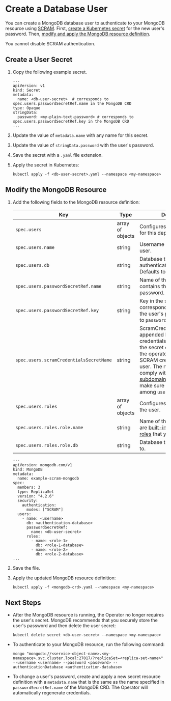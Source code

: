 # Create a Database User #

You can create a MongoDB database user to authenticate to your MongoDB resource using [SCRAM](https://docs.mongodb.com/manual/core/security-scram/). First, [create a Kubernetes secret](#create-a-user-secret) for the new user's password. Then, [modify and apply the MongoDB resource definition](#modify-the-mongodb-resource).

You cannot disable SCRAM authentication.

## Create a User Secret

1. Copy the following example secret.

     ```
     ---
     apiVersion: v1
     kind: Secret
     metadata:
       name: <db-user-secret>  # corresponds to spec.users.passwordSecretRef.name in the MongoDB CRD
     type: Opaque
     stringData:
       password: <my-plain-text-password> # corresponds to spec.users.passwordSecretRef.key in the MongoDB CRD
     ...
     ```
1. Update the value of `metadata.name` with any name for this secret.
1. Update the value of `stringData.password` with the user's password.
1. Save the secret with a `.yaml` file extension.
1. Apply the secret in Kubernetes:
   ```
   kubectl apply -f <db-user-secret>.yaml --namespace <my-namespace>
   ```

## Modify the MongoDB Resource

1. Add the following fields to the MongoDB resource definition:

   | Key | Type | Description | Required? |
   |----|----|----|----|
   | `spec.users` | array of objects | Configures database users for this deployment. | Yes |
   | `spec.users.name` | string | Username of the database user. | Yes |
   | `spec.users.db` | string | Database that the user authenticates against. Defaults to `admin`. | No |
   | `spec.users.passwordSecretRef.name` | string | Name of the secret that contains the user's plain text password. | Yes|
   | `spec.users.passwordSecretRef.key` | string| Key in the secret that corresponds to the value of the user's password. Defaults to `password`. | No |
   | `spec.users.scramCredentialsSecretName` | string| ScramCredentialsSecretName appended by string "scram-credentials" is the name of the secret object created by the operator for storing SCRAM credentials for the user. The name should comply with [DNS1123 subdomain](https://tools.ietf.org/html/rfc1123). Also, please make sure the name is unique among `users`.  | Yes |
   | `spec.users.roles` | array of objects | Configures roles assigned to the user. | Yes |
   | `spec.users.roles.role.name` | string | Name of the role. Valid values are [built-in roles](https://docs.mongodb.com/manual/reference/built-in-roles/#built-in-roles) and [custom roles](deploy-configure.md#define-a-custom-database-role) that you have defined. | Yes |
   | `spec.users.roles.role.db` | string | Database that the role applies to. | Yes |

   ```
   ---
   apiVersion: mongodb.com/v1
   kind: MongoDB
   metadata:
     name: example-scram-mongodb
   spec:
     members: 3
     type: ReplicaSet
     version: "4.2.6"
     security:
       authentication:
         modes: ["SCRAM"]
     users:
       - name: <username>
         db: <authentication-database>
         passwordSecretRef:
           name: <db-user-secret>
         roles:
           - name: <role-1>
             db: <role-1-database>
           - name: <role-2>
             db: <role-2-database>
   ...
   ```
2. Save the file.
3. Apply the updated MongoDB resource definition:

   ```
   kubectl apply -f <mongodb-crd>.yaml --namespace <my-namespace>
   ```

## Next Steps

- After the MongoDB resource is running, the Operator no longer requires the user's secret. MongoDB recommends that you securely store the user's password and then delete the user secret:
  ```
  kubectl delete secret <db-user-secret> --namespace <my-namespace>
  ```

- To authenticate to your MongoDB resource, run the following command:
   ```
   mongo "mongodb://<service-object-name>.<my-namespace>.svc.cluster.local:27017/?replicaSet=<replica-set-name>" --username <username> --password <password> --authenticationDatabase <authentication-database>
   ```
- To change a user's password, create and apply a new secret resource definition with a `metadata.name` that is the same as the name specified in `passwordSecretRef.name` of the MongoDB CRD. The Operator will automatically regenerate credentials.
